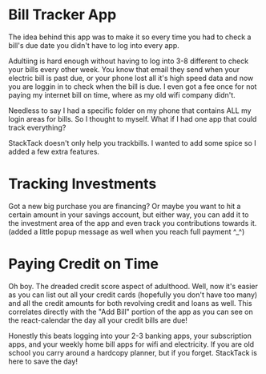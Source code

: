 # Bill Tracker App

The idea behind this app was to make it so every time you had to check a bill's due date you didn't have to log into every app. 

Adultiing is hard enough without having to log into 3-8 different to check your bills every other week. 
You know that email they send when your electric bill is past due, or your phone lost all it's high speed data and now you are loggin in to check when the bill is due.
I even got a fee once for not paying my internet bill on time, where as my old wifi company didn't. 

Needless to say I had a specific folder on my phone that contains ALL my login areas for bills. So I thought to myself. What if I had one app that could track everything? 

StackTack doesn't only help you trackbills. I wanted to add some spice so I added a few extra features. 

# Tracking Investments
Got a new big purchase you are financing? Or maybe you want to hit a certain amount in your savings account, but either way, you can add it to the investment area of the app and even track you contributions towards it. 
(added a little popup message as well when you reach full payment ^_^) 

# Paying Credit on Time
Oh boy. The dreaded credit score aspect of adulthood. Well, now it's easier as you can list out all your credit cards (hopefully you don't have too many) and all the credit amounts for both revolving credit and loans as well. 
This correlates directly with the "Add Bill" portion of the app as you can see on the react-calendar the day all your credit bills are due! 

Honestly this beats logging into your 2-3 banking apps, your subscription apps, and your weekly home bill apps for wifi and electricity. If you are old school you carry around a hardcopy planner, but if you forget. StackTack is here to save the day! 
